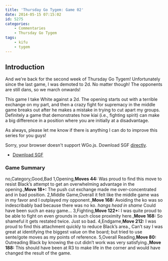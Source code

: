 ```yaml
---
title: 'Thursday Go Tygem: Game 02'
date: 2014-05-15 07:15:02
id: 5275
categories:
	- Commentaries
	- Thursday Go Tygem
tags:
	- kifu
	- tygem
---
```


## Introduction

And we're back for the second week of Thursday Go Tygem! Unfortunately since the last game, I was demoted to 2d. No matter though! The opponents are still dans, so we march onwards!

This game I take White against a 2d. The opening starts out with a terrible exchange on my part, and then a crazy fight for supremacy in the middle game breaks out after he makes a mistake in trying to cut apart my groups. Definitely a game that demonstrates how kiai (i.e., fighting spirit) can make a big difference in a position where you are initially at a disadvantage.

As always, please let me know if there is anything I can do to improve this series for you guys!

<article>
	<section data-wgo="/kifu/2014/2014.05.15-TGT-02.sgf" data-wgo-enablewheel="false" style="width: 100%">
	  <p>Sorry, your browser doesn't support WGo.js. Download SGF <a href="/kifu/2014/2014.05.15-TGT-02.sgf">directly</a>.</p>
	</section>
	<div><ul><li><a href="/kifu/2014/2014.05.15-TGT-02.sgf">Download SGF</a></li></ul></div>
</article>

### Game Summary

no,Category,Good,Bad
1,Opening,**Moves 44:** Was proud to find this move to resist Black’s attempt to get an overwhelming advantage in the opening.,**Move 18+:** The push cut exchange made me over-concentrated and in bad position.
2,Middle Game,Overall it felt like the middle game was in my favor and I outplayed my opponent.,**Move 168:** Avoiding the ko was so indescribably bad because there was no ko. *hangs head in shame* Could have been such an easy game...
3,Fighting,**Move 122+:** I was quite proud to be able to fight on even grounds in such close proximity here.,**Move 168:** So shameful it gets restated twice. Just so bad.
4,Endgame,**Move 212:** I was proud to find this attachment quickly to reduce Black’s area., Can’t say I was great at identifying the biggest value on the board; but tried to use sente/gote moves as my points of reference.
5,Overall Reading,**Move 80:** Outreading Black by knowing the cut didn’t work was very satisfying.,**Move 188:** This should have been at R3 to make life in the corner and would have changed the result of the game.
